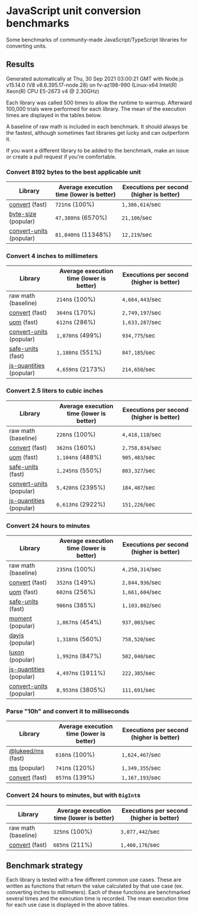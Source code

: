 # JavaScript unit conversion benchmarks

Some benchmarks of community-made JavaScript/TypeScript libraries for converting units.

## Results

<!-- beginblock(results) -->

Generated automatically at Thu, 30 Sep 2021 03:00:21 GMT with Node.js v15.14.0 (V8 v8.6.395.17-node.28) on fv-az198-990 (Linux-x64 Intel(R) Xeon(R) CPU E5-2673 v4 @ 2.30GHz)

Each library was called 500 times to allow the runtime to warmup.
Afterward 100,000 trials were performed for each library.
The mean of the execution times are displayed in the tables below.

A baseline of raw math is included in each benchmark.
It should always be the fastest, although sometimes fast libraries get lucky and can outperform it.

If you want a different library to be added to the benchmark, make an issue or create a pull request if you're comfortable.

### Convert 8192 bytes to the best applicable unit

| Library                                                            | Average execution time (lower is better) | Executions per second (higher is better) |
| ------------------------------------------------------------------ | ---------------------------------------- | ---------------------------------------- |
| [convert](https://npmjs.com/package/convert) (fast)                | `721`ns (100%)                           | `1,386,614`/sec                          |
| [byte-size](https://npmjs.com/package/byte-size) (popular)         | `47,380`ns (6570%)                       | `21,106`/sec                             |
| [convert-units](https://npmjs.com/package/convert-units) (popular) | `81,840`ns (11348%)                      | `12,219`/sec                             |

### Convert 4 inches to millimeters

| Library                                                            | Average execution time (lower is better) | Executions per second (higher is better) |
| ------------------------------------------------------------------ | ---------------------------------------- | ---------------------------------------- |
| raw math (baseline)                                                | `214`ns (100%)                           | `4,664,443`/sec                          |
| [convert](https://npmjs.com/package/convert) (fast)                | `364`ns (170%)                           | `2,749,197`/sec                          |
| [uom](https://npmjs.com/package/uom) (fast)                        | `612`ns (286%)                           | `1,633,287`/sec                          |
| [convert-units](https://npmjs.com/package/convert-units) (popular) | `1,070`ns (499%)                         | `934,775`/sec                            |
| [safe-units](https://npmjs.com/package/safe-units) (fast)          | `1,180`ns (551%)                         | `847,185`/sec                            |
| [js-quantities](https://npmjs.com/package/js-quantities) (popular) | `4,659`ns (2173%)                        | `214,650`/sec                            |

### Convert 2.5 liters to cubic inches

| Library                                                            | Average execution time (lower is better) | Executions per second (higher is better) |
| ------------------------------------------------------------------ | ---------------------------------------- | ---------------------------------------- |
| raw math (baseline)                                                | `226`ns (100%)                           | `4,418,118`/sec                          |
| [convert](https://npmjs.com/package/convert) (fast)                | `362`ns (160%)                           | `2,758,834`/sec                          |
| [uom](https://npmjs.com/package/uom) (fast)                        | `1,104`ns (488%)                         | `905,483`/sec                            |
| [safe-units](https://npmjs.com/package/safe-units) (fast)          | `1,245`ns (550%)                         | `803,327`/sec                            |
| [convert-units](https://npmjs.com/package/convert-units) (popular) | `5,420`ns (2395%)                        | `184,487`/sec                            |
| [js-quantities](https://npmjs.com/package/js-quantities) (popular) | `6,613`ns (2922%)                        | `151,226`/sec                            |

### Convert 24 hours to minutes

| Library                                                            | Average execution time (lower is better) | Executions per second (higher is better) |
| ------------------------------------------------------------------ | ---------------------------------------- | ---------------------------------------- |
| raw math (baseline)                                                | `235`ns (100%)                           | `4,250,314`/sec                          |
| [convert](https://npmjs.com/package/convert) (fast)                | `352`ns (149%)                           | `2,844,936`/sec                          |
| [uom](https://npmjs.com/package/uom) (fast)                        | `602`ns (256%)                           | `1,661,604`/sec                          |
| [safe-units](https://npmjs.com/package/safe-units) (fast)          | `906`ns (385%)                           | `1,103,802`/sec                          |
| [moment](https://npmjs.com/package/moment) (popular)               | `1,067`ns (454%)                         | `937,003`/sec                            |
| [dayjs](https://npmjs.com/package/dayjs) (popular)                 | `1,318`ns (560%)                         | `758,520`/sec                            |
| [luxon](https://npmjs.com/package/luxon) (popular)                 | `1,992`ns (847%)                         | `502,040`/sec                            |
| [js-quantities](https://npmjs.com/package/js-quantities) (popular) | `4,497`ns (1911%)                        | `222,385`/sec                            |
| [convert-units](https://npmjs.com/package/convert-units) (popular) | `8,953`ns (3805%)                        | `111,691`/sec                            |

### Parse "10h" and convert it to milliseconds

| Library                                                   | Average execution time (lower is better) | Executions per second (higher is better) |
| --------------------------------------------------------- | ---------------------------------------- | ---------------------------------------- |
| [@lukeed/ms](https://npmjs.com/package/@lukeed/ms) (fast) | `616`ns (100%)                           | `1,624,467`/sec                          |
| [ms](https://npmjs.com/package/ms) (popular)              | `741`ns (120%)                           | `1,349,355`/sec                          |
| [convert](https://npmjs.com/package/convert) (fast)       | `857`ns (139%)                           | `1,167,193`/sec                          |

### Convert 24 hours to minutes, but with `BigInt`s

| Library                                             | Average execution time (lower is better) | Executions per second (higher is better) |
| --------------------------------------------------- | ---------------------------------------- | ---------------------------------------- |
| raw math (baseline)                                 | `325`ns (100%)                           | `3,077,442`/sec                          |
| [convert](https://npmjs.com/package/convert) (fast) | `685`ns (211%)                           | `1,460,176`/sec                          |

<!-- endblock(results) -->

## Benchmark strategy

Each library is tested with a few different common use cases.
These are written as functions that return the value calculated by that use case (ex. converting inches to millimeters).
Each of these functions are benchmarked several times and the execution time is recorded.
The mean execution time for each use case is displayed in the above tables.
